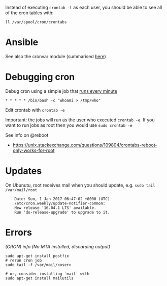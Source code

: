 Instead of executing `crontab -l` as each user, you should be able to see all of the cron tables with:

`ll /var/spool/cron/crontabs`

Ansible
=======

See also the cronvar module (summarised [here](https://infinitypp.com/ansible/how-to-manage-cron-commands-jobs-in-ansible/))

Debugging cron
==============

Debug cron using a simple job that [runs every minute](https://askubuntu.com/a/23438/)

    * * * * * /bin/bash -c "whoami > /tmp/who"

Edit crontab with `crontab -e`

Important: the jobs will run as the user who executed `crontab -e`. If you want to run jobs as root then you would use `sudo crontab -e`

See info on @reboot
  - https://unix.stackexchange.com/questions/109804/crontabs-reboot-only-works-for-root

Updates
=======
On Ubunutu, root receives mail when you should update, e.g. `sudo tail /var/mail/root`

```
    Date: Sun, 1 Jan 2017 06:47:02 +0000 (UTC)
    /etc/cron.weekly/update-notifier-common:
    New release '16.04.1 LTS' available.
    Run 'do-release-upgrade' to upgrade to it.
```

Errors
======

*(CRON) info (No MTA installed, discarding output)*

```
sudo apt-get install postfix
# rerun cron job
sudo tail -f /var/mail/<user>

# or, consider installing `mail` with
sudo apt-get install mailutils

```
